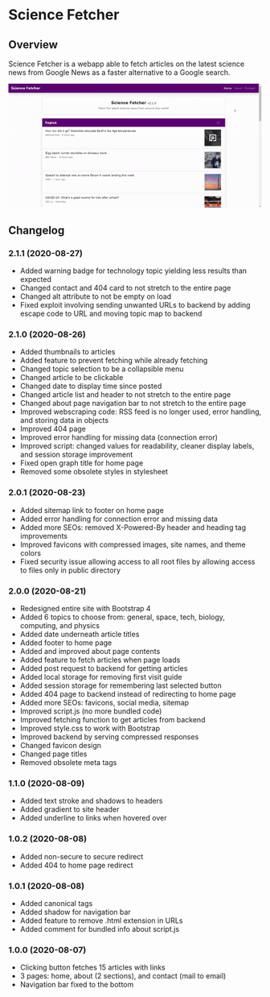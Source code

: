 # Science Fetcher

## Overview
Science Fetcher is a webapp able to fetch articles on the latest science news from Google News as a faster alternative to a Google search.

![preview](./preview.gif)

## Changelog

### 2.1.1 (2020-08-27)
* Added warning badge for technology topic yielding less results than expected
* Changed contact and 404 card to not stretch to the entire page
* Changed alt attribute to not be empty on load
* Fixed exploit involving sending unwanted URLs to backend by adding escape code to URL and moving topic map to backend

### 2.1.0 (2020-08-26)
* Added thumbnails to articles
* Added feature to prevent fetching while already fetching
* Changed topic selection to be a collapsible menu
* Changed article to be clickable
* Changed date to display time since posted
* Changed article list and header to not stretch to the entire page
* Changed about page navigation bar to not stretch to the entire page
* Improved webscraping code: RSS feed is no longer used, error handling, and storing data in objects
* Improved 404 page
* Improved error handling for missing data (connection error)
* Improved script: changed values for readability, cleaner display labels, and session storage improvement
* Fixed open graph title for home page
* Removed some obsolete styles in stylesheet

### 2.0.1 (2020-08-23)
* Added sitemap link to footer on home page
* Added error handling for connection error and missing data
* Added more SEOs: removed X-Powered-By header and heading tag improvements
* Improved favicons with compressed images, site names, and theme colors
* Fixed security issue allowing access to all root files by allowing access to files only in public directory

### 2.0.0 (2020-08-21)
* Redesigned entire site with Bootstrap 4
* Added 6 topics to choose from: general, space, tech, biology, computing, and physics
* Added date underneath article titles
* Added footer to home page
* Added and improved about page contents
* Added feature to fetch articles when page loads
* Added post request to backend for getting articles
* Added local storage for removing first visit guide
* Added session storage for remembering last selected button
* Added 404 page to backend instead of redirecting to home page
* Added more SEOs: favicons, social media, sitemap
* Improved script.js (no more bundled code)
* Improved fetching function to get articles from backend
* Improved style.css to work with Bootstrap
* Improved backend by serving compressed responses
* Changed favicon design
* Changed page titles
* Removed obsolete meta tags

### 1.1.0 (2020-08-09)
* Added text stroke and shadows to headers
* Added gradient to site header
* Added underline to links when hovered over

### 1.0.2 (2020-08-08)
* Added non-secure to secure redirect
* Added 404 to home page redirect

### 1.0.1 (2020-08-08)
* Added canonical tags
* Added shadow for navigation bar
* Added feature to remove .html extension in URLs
* Added comment for bundled info about script.js

### 1.0.0 (2020-08-07)
* Clicking button fetches 15 articles with links
* 3 pages: home, about (2 sections), and contact (mail to email)
* Navigation bar fixed to the bottom
